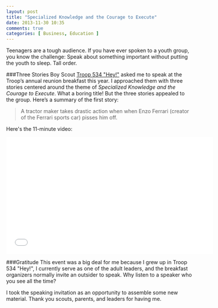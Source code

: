 ```yaml
---
layout: post
title: "Specialized Knowledge and the Courage to Execute"
date: 2013-11-30 10:35
comments: true
categories: [ Business, Education ]
---
```

Teenagers are a tough audience. If you have ever spoken to a youth group, you know the challenge: Speak about something important without putting the youth to sleep. Tall order.

###Three Stories
Boy Scout [Troop 534 "Hey!"](http://troop534.org) asked me to speak at the Troop’s annual reunion breakfast this year.  I approached them with three stories centered around the theme of _Specialized Knowledge and the Courage to Execute_. What a boring title! But the three stories appealed to the group. Here’s a summary of the first story:

>A tractor maker takes drastic action when when Enzo Ferrari (creator of the Ferrari sports car) pisses him off.

<!--more-->

Here's the 11-minute video:

<center><iframe width="560" height="315" src="//www.youtube.com/embed/tWdFhEI6JiM?rel=0" frameborder="0" allowfullscreen></iframe></center>

###Gratitude
This event was a big deal for me because I grew up in Troop 534 "Hey!", I currently serve as one of the adult leaders, and the breakfast organizers normally invite an outsider to speak. Why listen to a speaker who you see all the time?

I took the speaking invitation as an opportunity to assemble some new material. Thank you scouts, parents, and leaders for having me.
